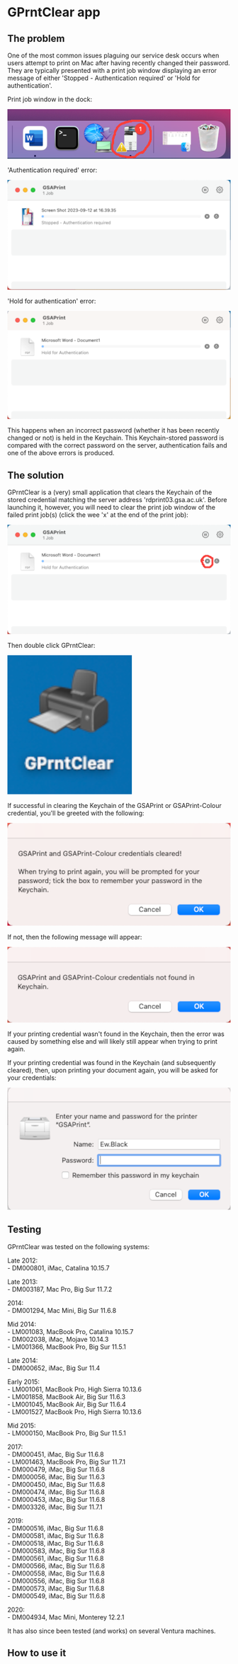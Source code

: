 # GPrntClear app

## The problem

One of the most common issues plaguing our service desk occurs when users attempt to print on Mac after having recently changed their password. They are typically presented with a print job window displaying an error message of either 'Stopped - Authentication required' or 'Hold for authentication'.

Print job window in the dock:

![Print job in print job window in dock](images/print_job_in_window_in_dock.png?raw=true)


'Authentication required' error:

![Stopped - Authentication required printing error](images/authentication_required.png?raw=true)


'Hold for authentication' error:

![Hold for authentication printing error](images/hold_for_authentication.png?raw=true)


This happens when an incorrect password (whether it has been recently changed or not) is held in the Keychain. This Keychain-stored password is compared with the correct password on the server, authentication fails and one of the above errors is produced.


## The solution

GPrntClear is a (very) small application that clears the Keychain of the stored credential matching the server address 'rdprint03.gsa.ac.uk'. Before launching it, however, you will need to clear the print job window of the failed print job(s) (click the wee 'x' at the end of the print job):

![Screenshot marking 'x' used to clear print job](images/clear_print_job.png?raw=true)


Then double click GPrntClear:

![GPrntClear icon](images/GPrntClear_icon.png?raw=true)


If successful in clearing the Keychain of the GSAPrint or GSAPrint-Colour credential, you'll be greeted with the following:

![Credential found in Keychain message](images/credential_found_in_keychain.png?raw=true)


If not, then the following message will appear:

![Credential not found in Keychain message](images/credential_not_found_in_keychain.png?raw=true)

If your printing credential wasn't found in the Keychain, then the error was caused by something else and will likely still appear when trying to print again.

If your printing credential was found in the Keychain (and subsequently cleared), then, upon printing your document again, you will be asked for your credentials:

![Window requesting re-entry of credentials](images/re_enter_credentials.png?raw=true)


## Testing

GPrntClear was tested on the following systems:  

Late 2012:  
	- DM000801, iMac, Catalina 10.15.7  

Late 2013:  
	- DM003187, Mac Pro, Big Sur 11.7.2  

2014:  
	- DM001294, Mac Mini, Big Sur 11.6.8  

Mid 2014:  
	- LM001083, MacBook Pro, Catalina 10.15.7  
	- DM002038, iMac, Mojave 10.14.3  
	- LM001366, MacBook Pro, Big Sur 11.5.1  

Late 2014:  
	- DM000652, iMac, Big Sur 11.4  

Early 2015:  
	- LM001061, MacBook Pro, High Sierra 10.13.6  
	- LM001858, MacBook Air, Big Sur 11.6.3  
	- LM001045, MacBook Air, Big Sur 11.6.4  
	- LM001527, MacBook Pro, High Sierra 10.13.6  

Mid 2015:  
	- LM000150, MacBook Pro, Big Sur 11.5.1  

2017:  
	- DM000451, iMac, Big Sur 11.6.8  
	- LM001463, MacBook Pro, Big Sur 11.7.1  
	- DM000479, iMac, Big Sur 11.6.8  
	- DM000056, iMac, Big Sur 11.6.3  
	- DM000450, iMac, Big Sur 11.6.8  
	- DM000474, iMac, Big Sur 11.6.8  
	- DM000453, iMac, Big Sur 11.6.8  
	- DM003326, iMac, Big Sur 11.7.1  

2019:  
	- DM000516, iMac, Big Sur 11.6.8  
	- DM000581, iMac, Big Sur 11.6.8  
	- DM000518, iMac, Big Sur 11.6.8  
	- DM000583, iMac, Big Sur 11.6.8  
	- DM000561, iMac, Big Sur 11.6.8  
	- DM000566, iMac, Big Sur 11.6.8  
	- DM000558, iMac, Big Sur 11.6.8  
	- DM000556, iMac, Big Sur 11.6.8  
	- DM000573, iMac, Big Sur 11.6.8  
	- DM000549, iMac, Big Sur 11.6.8  

2020:  
	- DM004934, Mac Mini, Monterey 12.2.1  

It has also since been tested (and works) on several Ventura machines.


## How to use it
